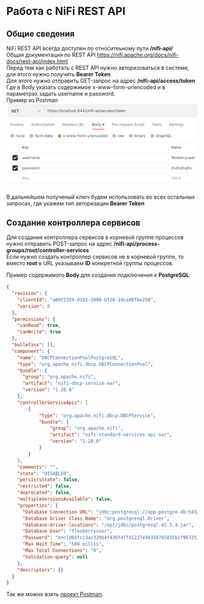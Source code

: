 # Работа с NiFi REST API

## Общие сведения
NiFi REST API всегда доступен по относитеьному пути **/nifi-api/**
<br/>Общая документация по REST API https://nifi.apache.org/docs/nifi-docs/rest-api/index.html
<br/>Перед тем как работать с REST API нужно авторизоваться в системе, для этого нужно получить **Bearer Token**
<br/>Для этого нужно отправить GET-запрос на адрес **/nifi-api/access/token**
<br/>Где в Body указать содержимое x-www-form-urlencoded и в параметрах задать username и password.
<br/>Пример из Postman
<br/>![NiFi Postman Auth](images/nifi_postman_auth.png)

В дальнейшем полученый ключ будем использовать во всех остальных запросах, где укажем тип авторизации **Bearer Token**

## Создание контроллера сервисов
Для создания контроллера сервисов в корневой группе процессов нужно отправить POST-запрос на адрес **/nifi-api/process-groups/root/controller-services**
<br/>Если нужно создать контроллер сервисов не в корневой группе, то вместо **root** в URL указываем **ID** конкретной группы процессов.

Пример содержимого **Body** для создания подключения к **PostgreSQL**:
```json
{
  "revision": {
    "clientId": "a09f2359-0165-1000-bf28-1dca98f6e258",
    "version": 0
  },
  "permissions": {
    "canRead": true,
    "canWrite": true
  },
  "bulletins": [],
  "component": {
    "name": "DBCPConnectionPoolPostgreSQL",
    "type": "org.apache.nifi.dbcp.DBCPConnectionPool",
    "bundle": {
      "group": "org.apache.nifi",
      "artifact": "nifi-dbcp-service-nar",
      "version": "1.20.0"
    },
    "controllerServiceApis": [
        {
            "type": "org.apache.nifi.dbcp.DBCPService",
            "bundle": {
                "group": "org.apache.nifi",
                "artifact": "nifi-standard-services-api-nar",
                "version": "1.20.0"
            }
        }
    ],
    "comments": "",
    "state": "DISABLED",
    "persistsState": false,
    "restricted": false,
    "deprecated": false,
    "multipleVersionsAvailable": false,
    "properties": {
      "Database Connection URL": "jdbc:postgresql://app-postgre-db:5432/appdb",
      "Database Driver Class Name": "org.postgresql.Driver",
      "database-driver-locations": "/opt/jdbc/postgresql-42.5.4.jar",
      "Database User": "flexberryuser",
      "Password": "enc{d65fcc3ac328b4f436f4ffd1227e943587b5835b1f967253a64e3126f3a2302d4e253f}",
      "Max Wait Time": "500 millis",
      "Max Total Connections": "8",
      "Validation-query": null
    },
    "descriptors": {}
  }
}
```

Так же можно взять [проект Postman](files/Nifi.postman_collection.json).